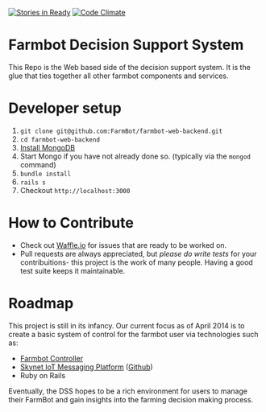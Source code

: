 [![Stories in Ready](https://badge.waffle.io/farmbot/farmbot-web-backend.png?label=ready&title=Ready)](https://waffle.io/farmbot/farmbot-dss)
[![Code Climate](https://codeclimate.com/github/FarmBot/farmbot-dss.png)](https://codeclimate.com/github/FarmBot/farmbot-dss)

# Farmbot Decision Support System

This Repo is the Web based side of the decision support system. It is the glue that ties together all other farmbot components and services.

# Developer setup

 1. `git clone git@github.com:FarmBot/farmbot-web-backend.git`
 2. `cd farmbot-web-backend`
 3. [Install MongoDB](http://docs.mongodb.org/manual/tutorial/install-mongodb-on-os-x/)
 4. Start Mongo if you have not already done so. (typically via the `mongod` command)
 3. `bundle install`
 4. `rails s`
 5. Checkout `http://localhost:3000`

# How to Contribute

 * Check out [Waffle.io](https://waffle.io/farmbot/farmbot-web-backend) for issues that are ready to be worked on.
 * Pull requests are always appreciated, but *please do write tests* for your contribuitions- this project is the work of many people. Having a good test suite keeps it maintainable.

# Roadmap

This project is still in its infancy. Our current focus as of April 2014 is to create a basic system of control for the farmbot user via technologies such as:

 * [Farmbot Controller](https://github.com/FarmBot/farmbot-raspberry-pi-controller)
 * [Skynet IoT Messaging Platform](http://www.skynet.im) ([Github](https://github.com/skynetim/skynet))
 * Ruby on Rails

Eventually, the DSS hopes to be a rich environment for users to manage their FarmBot and gain insights into the farming decision making process.
